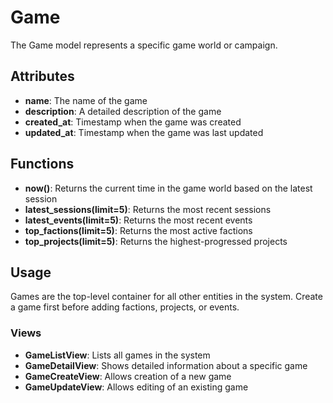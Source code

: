 # Game

The Game model represents a specific game world or campaign.

## Attributes

- **name**: The name of the game
- **description**: A detailed description of the game
- **created_at**: Timestamp when the game was created
- **updated_at**: Timestamp when the game was last updated

## Functions

- **now()**: Returns the current time in the game world based on the latest session
- **latest_sessions(limit=5)**: Returns the most recent sessions
- **latest_events(limit=5)**: Returns the most recent events
- **top_factions(limit=5)**: Returns the most active factions
- **top_projects(limit=5)**: Returns the highest-progressed projects

## Usage

Games are the top-level container for all other entities in the system. Create a game first before adding factions, projects, or events.

### Views

- **GameListView**: Lists all games in the system
- **GameDetailView**: Shows detailed information about a specific game
- **GameCreateView**: Allows creation of a new game
- **GameUpdateView**: Allows editing of an existing game 